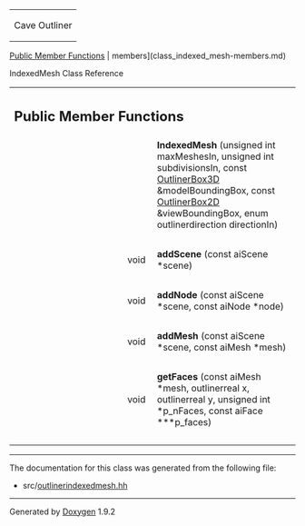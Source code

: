 <table data-cellspacing="0" data-cellpadding="0">
<colgroup>
<col style="width: 100%" />
</colgroup>
<tbody>
<tr class="odd" style="height: 56px;">
<td id="projectalign" style="padding-left: 0.5em"><div id="projectname">
Cave Outliner
</div></td>
</tr>
</tbody>
</table>

[Public Member Functions](#pub-methods) | 
members](class_indexed_mesh-members.md)

IndexedMesh Class Reference

<table class="memberdecls">
<colgroup>
<col style="width: 50%" />
<col style="width: 50%" />
</colgroup>
<tbody>
<tr class="odd heading">
<td colspan="2"><h2 id="public-member-functions" class="groupheader"><span id="pub-methods"></span> Public Member Functions</h2></td>
</tr>
<tr class="even memitem:ab8c2853a96f3f2d43949575fcb5516b2">
<td style="text-align: right;" class="memItemLeft" data-valign="top"><span id="ab8c2853a96f3f2d43949575fcb5516b2"></span>  </td>
<td class="memItemRight" data-valign="bottom"><strong>IndexedMesh</strong> (unsigned int maxMeshesIn, unsigned int subdivisionsIn, const <a href="https://github.com/jariarkko/cave-outliner/blob/master/doc/class_outliner_box3_d.md" class="el">OutlinerBox3D</a> &amp;modelBoundingBox, const <a href="https://github.com/jariarkko/cave-outliner/blob/master/doc/class_outliner_box2_d.md" class="el">OutlinerBox2D</a> &amp;viewBoundingBox, enum outlinerdirection directionIn)</td>
</tr>
<tr class="odd separator:ab8c2853a96f3f2d43949575fcb5516b2">
<td colspan="2" class="memSeparator"> </td>
</tr>
<tr class="even memitem:a925eb3e8be2a23948b1a89cf0e84e741">
<td style="text-align: right;" class="memItemLeft" data-valign="top"><span id="a925eb3e8be2a23948b1a89cf0e84e741"></span> void </td>
<td class="memItemRight" data-valign="bottom"><strong>addScene</strong> (const aiScene *scene)</td>
</tr>
<tr class="odd separator:a925eb3e8be2a23948b1a89cf0e84e741">
<td colspan="2" class="memSeparator"> </td>
</tr>
<tr class="even memitem:a87bf0125708b666b0e981bd97ecf1b4a">
<td style="text-align: right;" class="memItemLeft" data-valign="top"><span id="a87bf0125708b666b0e981bd97ecf1b4a"></span> void </td>
<td class="memItemRight" data-valign="bottom"><strong>addNode</strong> (const aiScene *scene, const aiNode *node)</td>
</tr>
<tr class="odd separator:a87bf0125708b666b0e981bd97ecf1b4a">
<td colspan="2" class="memSeparator"> </td>
</tr>
<tr class="even memitem:a62435349e69af952634e805827d56576">
<td style="text-align: right;" class="memItemLeft" data-valign="top"><span id="a62435349e69af952634e805827d56576"></span> void </td>
<td class="memItemRight" data-valign="bottom"><strong>addMesh</strong> (const aiScene *scene, const aiMesh *mesh)</td>
</tr>
<tr class="odd separator:a62435349e69af952634e805827d56576">
<td colspan="2" class="memSeparator"> </td>
</tr>
<tr class="even memitem:aea51fdc366f822252850da1f8b6036ea">
<td style="text-align: right;" class="memItemLeft" data-valign="top"><span id="aea51fdc366f822252850da1f8b6036ea"></span> void </td>
<td class="memItemRight" data-valign="bottom"><strong>getFaces</strong> (const aiMesh *mesh, outlinerreal x, outlinerreal y, unsigned int *p_nFaces, const aiFace ***p_faces)</td>
</tr>
<tr class="odd separator:aea51fdc366f822252850da1f8b6036ea">
<td colspan="2" class="memSeparator"> </td>
</tr>
</tbody>
</table>

------------------------------------------------------------------------

The documentation for this class was generated from the following file:

-   src/<a href="outlinerindexedmesh_8hh_source.md" class="el">outlinerindexedmesh.hh</a>

------------------------------------------------------------------------

<span class="small">Generated
by [Doxygen](https://www.doxygen.org/index.md)
1.9.2</span>
